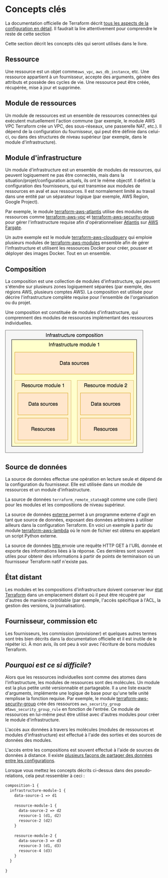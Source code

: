 # Concepts clés

La documentation officielle de Terraform décrit [tous les aspects de la configuration en détail](https://www.terraform.io/docs/configuration/index.html). Il faudrait la lire attentivement pour comprendre le reste de cette section&#x20;

Cette section décrit les concepts clés qui seront utilisés dans le livre.

## Ressource

Une ressource est un objet comme`aws_vpc`, `aws_db_instance`, etc. Une ressource appartient à un fournisseur, accepte des arguments, génère des attributs et possède des cycles de vie. Une ressource peut être créée, récupérée, mise à jour et supprimée.

## Module de ressources

Un module de ressources est un ensemble de ressources connectées qui exécutent mutuellement l'action commune (par exemple, le module AWS VPC Terraform crée un VPC, des sous-réseaux, une passerelle NAT, etc.). Il dépend de la configuration du fournisseur, qui peut être définie dans celui-ci, ou dans des structures de niveau supérieur (par exemple, dans le module d'infrastructure).

## Module d'infrastructure&#x20;

Un module d'infrastructure est un ensemble de modules de ressources, qui peuvent logiquement ne pas être connectés, mais dans la situation/projet/configuration actuels, ils ont le même objectif. Il définit la configuration des fournisseurs, qui est transmise aux modules de ressources en aval et aux ressources. Il est normalement limité au travail dans une entité par un séparateur logique (par exemple, AWS Region, Google Project).

Par exemple, le module [terraform-aws-atlantis](https://github.com/terraform-aws-modules/terraform-aws-atlantis/) utilise des modules de ressources comme [terraform-aws-vpc](https://github.com/terraform-aws-modules/terraform-aws-vpc/) et [terraform-aws-security-group](https://github.com/terraform-aws-modules/terraform-aws-security-group/) pour gérer l'infrastructure requise afin d'opérationneliser [Atlantis](https://www.runatlantis.io) sur [AWS Fargate](https://aws.amazon.com/fargate/).

Un autre exemple est le module  [terraform-aws-cloudquery](https://github.com/cloudquery/terraform-aws-cloudquery) qui emploie plusieurs modules de [terraform-aws-modules](https://github.com/terraform-aws-modules/) ensemble afin de gérer l'infrastructure et utilisent les ressources Docker pour créer, pousser et déployer des images Docker. Tout en un ensemble.&#x20;

## Composition

La composition est une collection de modules d'infrastructure, qui peuvent s'étendre sur plusieurs zones logiquement séparées (par exemple, des régions AWS, plusieurs comptes AWS). La composition est utilisée pour décrire l'infrastructure complète requise pour l'ensemble de l'organisation ou du projet.

Une composition est constituée de modules d'infrastructure, qui comprennent des modules de ressources implémentant des ressources individuelles.

![Simple infrastructure composition](.gitbook/assets/composition-1.png)

## Source de données

La source de données effectue une opération en lecture seule et dépend de la configuration du fournisseur. Elle est utilisée dans un module de ressources et un module d'infrastructure.

La source de données `terraform_remote_state`agit comme une colle (lien) pour les modules et les compositions de niveau supérieur.

La source de données [externe ](https://registry.terraform.io/providers/hashicorp/external/latest/docs/data-sources/data\_source)permet à un programme externe d'agir en tant que source de données, exposant des données arbitraires à utiliser ailleurs dans la configuration Terraform. En voici un exemple à partir du module [terraform-aws-lambda](https://github.com/terraform-aws-modules/terraform-aws-lambda/blob/258e82b50adc451f51544a2b57fd1f6f8f4a61e4/package.tf#L5-L7) où le nom de fichier est obtenu en appelant un script Python externe.

&#x20;La source de données [http ](https://registry.terraform.io/providers/hashicorp/http/latest/docs/data-sources/http)envoie une requête HTTP GET à l'URL donnée et exporte des informations liées à la réponse. Ces dernières sont  souvent utiles pour obtenir des informations à partir de points de terminaison où un fournisseur Terraform natif n'existe pas.

## État distant

Les modules et les compositions d'infrastructure doivent conserver leur [état Terraform](https://www.terraform.io/docs/language/state/index.html) dans un emplacement distant où il peut être récupéré par d'autres de manière contrôlable (par exemple, l'accès spécifique à l'ACL, la gestion des versions, la journalisation).

## Fournisseur, commission etc

Les fournisseurs, les commission (provisioner) et quelques autres termes sont très bien décrits dans la documentation officielle et il est inutile de le répéter ici. À mon avis, ils ont peu à voir avec l'écriture de bons modules Terraform.

## _Pourquoi est ce si difficile_?

Alors que les ressources individuelles sont comme des atomes dans l'infrastructure, les modules de ressources sont des molécules. Un module est la plus petite unité versionnable et partageable. Il a une liste exacte d'arguments, implémente une logique de base pour qu'une telle unité remplisse la fonction requise. Par exemple, le module [terraform-aws-security-group](https://github.com/terraform-aws-modules/terraform-aws-security-group) crée des ressources `aws_security_group` et`aws_security_group_rule` en fonction de l'entrée. Ce module de ressources en lui-même peut être utilisé avec d'autres modules pour créer le module d'infrastructure.

L'accès aux données à travers les molécules (modules de ressources et modules d'infrastructure) est effectué à l'aide des sorties et des sources de données des modules.

L'accès entre les compositions est souvent effectué à l'aide de sources de données à distance. Il existe [plusieurs façons de partager des données entre les configurations](https://www.terraform.io/docs/language/state/remote-state-data.html#alternative-ways-to-share-data-between-configurations).

&#x20;Lorsque vous mettez les concepts décrits ci-dessus dans des pseudo-relations, cela peut ressembler à ceci :

```
composition-1 {
  infrastructure-module-1 {
    data-source-1 => d1

    resource-module-1 {
      data-source-2 => d2
      resource-1 (d1, d2)
      resource-2 (d2)
    }

    resource-module-2 {
      data-source-3 => d3
      resource-3 (d1, d3)
      resource-4 (d3)
    }
  }

}
```
